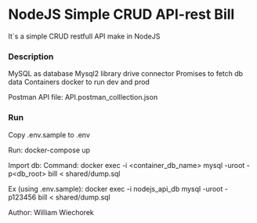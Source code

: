 # NodeJS Simple CRUD API-rest Bill
It`s a simple CRUD restfull API make in NodeJS

### Description

MySQL as database
Mysql2 library drive connector
Promises to fetch db data
Containers docker to run dev and prod

Postman API file: API.postman_colllection.json

### Run
Copy .env.sample to .env

Run:
docker-compose up

Import db:
Command:
docker exec -i <container_db_name> mysql -uroot -p<db_root> bill < shared/dump.sql

Ex (using .env.sample):
docker exec -i nodejs_api_db mysql -uroot -p123456 bill < shared/dump.sql

Author: William Wiechorek